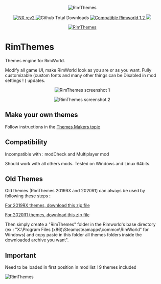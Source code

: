 <p align="center">
    <img src="https://i.imgur.com/2TKfjaV.png" alt="RimThemes" />
</p>

<p align="center">
	<a href="https://github.com/Atla55/Android-Tiers-Core/releases/">
		<img src="https://img.shields.io/badge/release-NX rev2-4BC51D.svg?style=flat" alt="NX rev2" />
    </a>
	<img src="https://img.shields.io/github/downloads-pre/aRandomKiwi/RimThemes/total.svg?style=popout-square&color=green" alt="Github Total Downloads" />
	<a href="https://steamcommunity.com/sharedfiles/filedetails/?id=1668983184">
		<img src="https://img.shields.io/badge/RimWorld-1.2-purple.svg?longCache=true&style=plastic)" alt="Compatible Rimworld 1.2" />
    </a>
	<a href="https://steamcommunity.com/sharedfiles/filedetails/?id=1668983184">
		<img src="https://img.shields.io/badge/documentation-%F0%9F%94%8D-blue?style=flat" />
</p>
<p align="center">
    <a href="https://ko-fi.com/arandomkiwi">
        <img src="https://i.imgur.com/j6rtAY1.png" alt="RimThemes" />
    </a>
</p>

# RimThemes
Themes engine for RimWorld.

Modify all game UI, make RimWorld look as you are or as you want.
Fully customizable (custom fonts and many other things can be Disabled in mod settings ! ) updates.

<p align="center">
    <img src="https://i.imgur.com/GCVVucp.jpg" alt="RimThemes screenshot 1" />
</p>
<p align="center">
    <img src="https://i.imgur.com/qLIlBPb.jpg" alt="RimThemes screenshot 2" />
</p>

## Make your own themes

Follow instructions in the [Themes Makers topic](https://steamcommunity.com/workshop/filedetails/discussion/1668983184/1843566500514705651/])

## Compatibility

Incompatible with : modCheck and Multiplayer mod

Should work with all others mods.
Tested on Windows and Linux 64bits.

## Old Themes

Old themes (RimThemes 2019RX and 2020R1) can always be used by following these steps :

[For 2019RX themes, download this zip file](https://www.dropbox.com/s/s6p8246t2h7ppi7/LegacyThemes.zip?dl=0)

[For 2020R1 themes, download this zip file](https://www.dropbox.com/s/viu8culxagx5fgp/20XX%20Themes.zip?dl=0)

Then simply create a "RimThemes" folder in the Rimworld's base directory (ex : "X:\Program Files (x86)\Steam\steamapps\common\RimWorld\" for Windows) and copy paste in this folder all themes folders inside the downloaded archive you want".

## Important

Need to be loaded in first position in mod list ! 9 themes included
<p align="left">
    <img src="https://i.imgur.com/pKxfc6F.png" alt="RimThemes" />
</p>